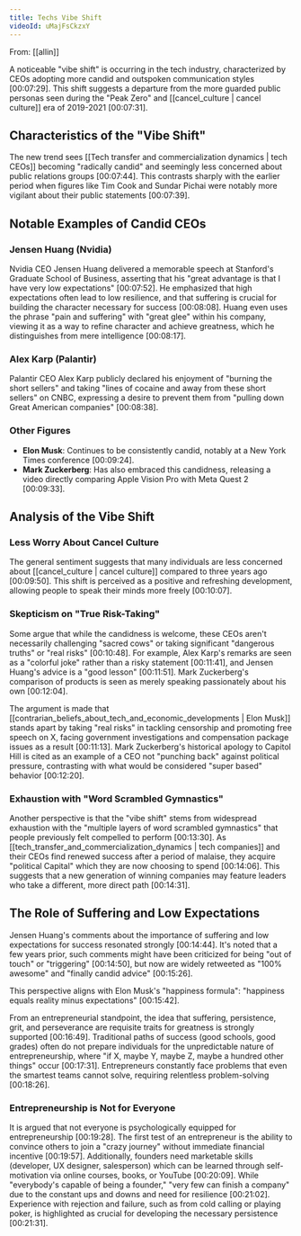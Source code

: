 ```yaml
---
title: Techs Vibe Shift
videoId: uMajFsCkzxY
---
```


From: [[allin]] <br/> 

A noticeable "vibe shift" is occurring in the tech industry, characterized by CEOs adopting more candid and outspoken communication styles <a class="yt-timestamp" data-t="00:07:29">[00:07:29]</a>. This shift suggests a departure from the more guarded public personas seen during the "Peak Zero" and [[cancel_culture | cancel culture]] era of 2019-2021 <a class="yt-timestamp" data-t="00:07:31">[00:07:31]</a>.

## Characteristics of the "Vibe Shift"

The new trend sees [[Tech transfer and commercialization dynamics | tech CEOs]] becoming "radically candid" and seemingly less concerned about public relations groups <a class="yt-timestamp" data-t="00:07:44">[00:07:44]</a>. This contrasts sharply with the earlier period when figures like Tim Cook and Sundar Pichai were notably more vigilant about their public statements <a class="yt-timestamp" data-t="00:07:39">[00:07:39]</a>.

## Notable Examples of Candid CEOs

### Jensen Huang (Nvidia)
Nvidia CEO Jensen Huang delivered a memorable speech at Stanford's Graduate School of Business, asserting that his "great advantage is that I have very low expectations" <a class="yt-timestamp" data-t="00:07:52">[00:07:52]</a>. He emphasized that high expectations often lead to low resilience, and that suffering is crucial for building the character necessary for success <a class="yt-timestamp" data-t="00:08:08">[00:08:08]</a>. Huang even uses the phrase "pain and suffering" with "great glee" within his company, viewing it as a way to refine character and achieve greatness, which he distinguishes from mere intelligence <a class="yt-timestamp" data-t="00:08:17">[00:08:17]</a>.

### Alex Karp (Palantir)
Palantir CEO Alex Karp publicly declared his enjoyment of "burning the short sellers" and taking "lines of cocaine and away from these short sellers" on CNBC, expressing a desire to prevent them from "pulling down Great American companies" <a class="yt-timestamp" data-t="00:08:38">[00:08:38]</a>.

### Other Figures
*   **Elon Musk**: Continues to be consistently candid, notably at a New York Times conference <a class="yt-timestamp" data-t="00:09:24">[00:09:24]</a>.
*   **Mark Zuckerberg**: Has also embraced this candidness, releasing a video directly comparing Apple Vision Pro with Meta Quest 2 <a class="yt-timestamp" data-t="00:09:33">[00:09:33]</a>.

## Analysis of the Vibe Shift

### Less Worry About Cancel Culture
The general sentiment suggests that many individuals are less concerned about [[cancel_culture | cancel culture]] compared to three years ago <a class="yt-timestamp" data-t="00:09:50">[00:09:50]</a>. This shift is perceived as a positive and refreshing development, allowing people to speak their minds more freely <a class="yt-timestamp" data-t="00:10:07">[00:10:07]</a>.

### Skepticism on "True Risk-Taking"
Some argue that while the candidness is welcome, these CEOs aren't necessarily challenging "sacred cows" or taking significant "dangerous truths" or "real risks" <a class="yt-timestamp" data-t="00:10:48">[00:10:48]</a>. For example, Alex Karp's remarks are seen as a "colorful joke" rather than a risky statement <a class="yt-timestamp" data-t="00:11:41">[00:11:41]</a>, and Jensen Huang's advice is a "good lesson" <a class="yt-timestamp" data-t="00:11:51">[00:11:51]</a>. Mark Zuckerberg's comparison of products is seen as merely speaking passionately about his own <a class="yt-timestamp" data-t="00:12:04">[00:12:04]</a>.

The argument is made that [[contrarian_beliefs_about_tech_and_economic_developments | Elon Musk]] stands apart by taking "real risks" in tackling censorship and promoting free speech on X, facing government investigations and compensation package issues as a result <a class="yt-timestamp" data-t="00:11:13">[00:11:13]</a>. Mark Zuckerberg's historical apology to Capitol Hill is cited as an example of a CEO not "punching back" against political pressure, contrasting with what would be considered "super based" behavior <a class="yt-timestamp" data-t="00:12:20">[00:12:20]</a>.

### Exhaustion with "Word Scrambled Gymnastics"
Another perspective is that the "vibe shift" stems from widespread exhaustion with the "multiple layers of word scrambled gymnastics" that people previously felt compelled to perform <a class="yt-timestamp" data-t="00:13:30">[00:13:30]</a>. As [[tech_transfer_and_commercialization_dynamics | tech companies]] and their CEOs find renewed success after a period of malaise, they acquire "political Capital" which they are now choosing to spend <a class="yt-timestamp" data-t="00:14:06">[00:14:06]</a>. This suggests that a new generation of winning companies may feature leaders who take a different, more direct path <a class="yt-timestamp" data-t="00:14:31">[00:14:31]</a>.

## The Role of Suffering and Low Expectations

Jensen Huang's comments about the importance of suffering and low expectations for success resonated strongly <a class="yt-timestamp" data-t="00:14:44">[00:14:44]</a>. It's noted that a few years prior, such comments might have been criticized for being "out of touch" or "triggering" <a class="yt-timestamp" data-t="00:14:50">[00:14:50]</a>, but now are widely retweeted as "100% awesome" and "finally candid advice" <a class="yt-timestamp" data-t="00:15:26">[00:15:26]</a>.

This perspective aligns with Elon Musk's "happiness formula": "happiness equals reality minus expectations" <a class="yt-timestamp" data-t="00:15:42">[00:15:42]</a>.

From an entrepreneurial standpoint, the idea that suffering, persistence, grit, and perseverance are requisite traits for greatness is strongly supported <a class="yt-timestamp" data-t="00:16:49">[00:16:49]</a>. Traditional paths of success (good schools, good grades) often do not prepare individuals for the unpredictable nature of entrepreneurship, where "if X, maybe Y, maybe Z, maybe a hundred other things" occur <a class="yt-timestamp" data-t="00:17:31">[00:17:31]</a>. Entrepreneurs constantly face problems that even the smartest teams cannot solve, requiring relentless problem-solving <a class="yt-timestamp" data-t="00:18:26">[00:18:26]</a>.

### Entrepreneurship is Not for Everyone
It is argued that not everyone is psychologically equipped for entrepreneurship <a class="yt-timestamp" data-t="00:19:28">[00:19:28]</a>. The first test of an entrepreneur is the ability to convince others to join a "crazy journey" without immediate financial incentive <a class="yt-timestamp" data-t="00:19:57">[00:19:57]</a>. Additionally, founders need marketable skills (developer, UX designer, salesperson) which can be learned through self-motivation via online courses, books, or YouTube <a class="yt-timestamp" data-t="00:20:09">[00:20:09]</a>. While "everybody's capable of being a founder," "very few can finish a company" due to the constant ups and downs and need for resilience <a class="yt-timestamp" data-t="00:21:02">[00:21:02]</a>. Experience with rejection and failure, such as from cold calling or playing poker, is highlighted as crucial for developing the necessary persistence <a class="yt-timestamp" data-t="00:21:31">[00:21:31]</a>.